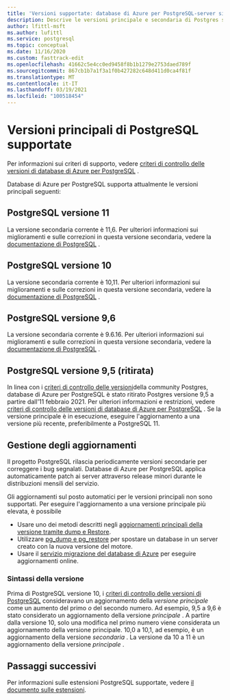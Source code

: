 ```yaml
---
title: 'Versioni supportate: database di Azure per PostgreSQL-server singolo'
description: Descrive le versioni principale e secondaria di Postgres supportate nel database di Azure per PostgreSQL-server singolo.
author: lfittl-msft
ms.author: lufittl
ms.service: postgresql
ms.topic: conceptual
ms.date: 11/16/2020
ms.custom: fasttrack-edit
ms.openlocfilehash: 41662c5e4cc0ed9458f8b1b1279e2753daed789f
ms.sourcegitcommit: 867cb1b7a1f3a1f0b427282c648d411d0ca4f81f
ms.translationtype: MT
ms.contentlocale: it-IT
ms.lasthandoff: 03/19/2021
ms.locfileid: "100518454"
---
```

# <a name="supported-postgresql-major-versions"></a>Versioni principali di PostgreSQL supportate

Per informazioni sui criteri di supporto, vedere [criteri di controllo delle versioni di database di Azure per PostgreSQL](concepts-version-policy.md) .

Database di Azure per PostgreSQL supporta attualmente le versioni principali seguenti:

## <a name="postgresql-version-11"></a>PostgreSQL versione 11
La versione secondaria corrente è 11,6. Per ulteriori informazioni sui miglioramenti e sulle correzioni in questa versione secondaria, vedere la [documentazione di PostgreSQL](https://www.postgresql.org/docs/11/static/release-11-6.html) .

## <a name="postgresql-version-10"></a>PostgreSQL versione 10
La versione secondaria corrente è 10,11. Per ulteriori informazioni sui miglioramenti e sulle correzioni in questa versione secondaria, vedere la [documentazione di PostgreSQL](https://www.postgresql.org/docs/10/static/release-10-11.html) .

## <a name="postgresql-version-96"></a>PostgreSQL versione 9,6
La versione secondaria corrente è 9.6.16. Per ulteriori informazioni sui miglioramenti e sulle correzioni in questa versione secondaria, vedere la [documentazione di PostgreSQL](https://www.postgresql.org/docs/9.6/static/release-9-6-16.html) .

## <a name="postgresql-version-95-retired"></a>PostgreSQL versione 9,5 (ritirata)
In linea con i [criteri di controllo delle versioni](https://www.postgresql.org/support/versioning/)della community Postgres, database di Azure per PostgreSQL è stato ritirato Postgres versione 9,5 a partire dall'11 febbraio 2021. Per ulteriori informazioni e restrizioni, vedere [criteri di controllo delle versioni di database di Azure per PostgreSQL](concepts-version-policy.md) . Se la versione principale è in esecuzione, eseguire l'aggiornamento a una versione più recente, preferibilmente a PostgreSQL 11.

## <a name="managing-upgrades"></a>Gestione degli aggiornamenti
Il progetto PostgreSQL rilascia periodicamente versioni secondarie per correggere i bug segnalati. Database di Azure per PostgreSQL applica automaticamente patch ai server attraverso release minori durante le distribuzioni mensili del servizio. 

Gli aggiornamenti sul posto automatici per le versioni principali non sono supportati. Per eseguire l'aggiornamento a una versione principale più elevata, è possibile 
   * Usare uno dei metodi descritti negli [aggiornamenti principali della versione tramite dump e Restore](./how-to-upgrade-using-dump-and-restore.md).
   * Utilizzare [pg_dump e pg_restore](./howto-migrate-using-dump-and-restore.md) per spostare un database in un server creato con la nuova versione del motore.
   * Usare il [servizio migrazione del database di Azure](..\dms\tutorial-azure-postgresql-to-azure-postgresql-online-portal.md) per eseguire aggiornamenti online.

### <a name="version-syntax"></a>Sintassi della versione
Prima di PostgreSQL versione 10, i [criteri di controllo delle versioni di PostgreSQL](https://www.postgresql.org/support/versioning/) consideravano un aggiornamento della _versione principale_ come un aumento del primo _o_ del secondo numero. Ad esempio, 9,5 a 9,6 è stato considerato un aggiornamento della versione _principale_ . A partire dalla versione 10, solo una modifica nel primo numero viene considerata un aggiornamento della versione principale. 10,0 a 10,1, ad esempio, è un aggiornamento della versione _secondaria_ . La versione da 10 a 11 è un aggiornamento della versione _principale_ .

## <a name="next-steps"></a>Passaggi successivi
Per informazioni sulle estensioni PostgreSQL supportate, vedere [il documento sulle estensioni](concepts-extensions.md).
